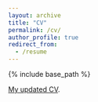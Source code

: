 ```yaml
---
layout: archive
title: "CV"
permalink: /cv/
author_profile: true
redirect_from:
  - /resume
---
```


{% include base_path %}

[My updated CV](/cv/Simple_CV.pdf).
